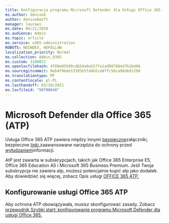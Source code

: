 ```yaml
---
title: Konfiguracja programu Microsoft Defender dla Usługi Office 365 (ATP)
ms.author: deniseb
author: denisebmsft
manager: laurawi
ms.date: 04/21/2020
ms.audience: Admin
ms.topic: article
ms.service: o365-administration
ROBOTS: NOINDEX, NOFOLLOW
localization_priority: Normal
ms.collection: Admin_O365
ms.custom: 3100021
ms.openlocfilehash: 4f09e85589cd654a0a557fe1ad997804d7b1b406
ms.sourcegitcommit: 0eb4f9bde53395b5fd4b5cd4ffc56ca96db91298
ms.translationtype: MT
ms.contentlocale: pl-PL
ms.lasthandoff: 03/10/2021
ms.locfileid: "50708648"
---
```

# <a name="microsoft-defender-for-office-365-atp"></a>Microsoft Defender dla Office 365 (ATP)

Usługa Office 365 ATP zawiera między innymi [bezpieczne](https://docs.microsoft.com/microsoft-365/security/office-365-security/atp-safe-attachments)załączniki, bezpieczne [linki,](https://docs.microsoft.com/microsoft-365/security/office-365-security/atp-safe-links)zaawansowane narzędzia do ochrony przed [wyłudzaniem](https://docs.microsoft.com/microsoft-365/security/office-365-security/atp-anti-phishing)informacji. 

AtP jest zawarta w subskrypcjach, takich jak Office 365 Enterprise E5, Office 365 Education A5 i Microsoft 365 Business Premium. Jeśli Twoja subskrypcja nie zawiera atp, możesz potencjalnie kupić atp jako dodatek. Aby dowiedzieć się więcej, zobacz Opis usługi [OFFICE 365 ATP.](https://docs.microsoft.com/office365/servicedescriptions/office-365-advanced-threat-protection-service-description)

## <a name="set-up-office-365-atp"></a>Konfigurowanie usługi Office 365 ATP

Aby ochrona ATP obowiązywała, musisz skonfigurować zasady. Zobacz [przewodnik Szybki start: konfigurowanie programu Microsoft Defender dla usługi Office 365.](https://docs.microsoft.com/microsoft-365/security/office-365-security/office-365-atp)

